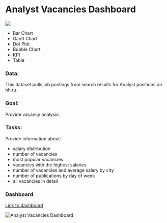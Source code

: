 # Analyst Vacancies Dashboard 

<div>
  <img src="https://upload.wikimedia.org/wikipedia/ru/0/06/Tableau_logo.svg"/>
</div>
<p></p>

-	Bar Chart
-	Gantt Chart
-	Dot Plot
-	Bubble Chart
-	KPI
-	Table

### Data:
This dataset pulls job postings from  search results for Analyst positions on hh.ru.

### Goal:
Provide vacancy analysis.

### Tasks:
Provide information about:
- salary distribution
- number of vacancies
- most popular vacancies
- vacancies with the highest salaries
- number of vacancies and average salary by city
- number of publications by day of week
- all vacancies in detail

<p></p>

### Dashboard
<a href="https://public.tableau.com/app/profile/alina.sukhoverskaya/viz/Jobmarketanalysis/Dashboard1">Link to dashboard</a>

<div><image src="/Dashboard Analyst Vacancies/Analyst Vacancies Dashboard.png" alt="Analyst Vacancies Dashboard"/></div>
